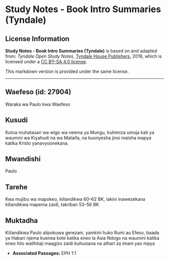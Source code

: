 # Study Notes - Book Intro Summaries (Tyndale)

## License Information

**Study Notes - Book Intro Summaries (Tyndale)** is based on and adapted from: _Tyndale Open Study Notes_, [Tyndale House Publishers](https://tyndaleopenresources.com/), 2019, which is licensed under a [CC BY-SA 4.0 license](https://creativecommons.org/licenses/by-sa/4.0/legalcode.en).

This markdown version is provided under the same license.



--------------------------------

## Waefeso (id: 27904)

Waraka wa Paulo kwa Waefeso

Kusudi
------

Kutoa muhatasari wa wigo wa neema ya Mungu, kuhimiza umoja kati ya waumini wa Kiyahudi na wa Mataifa, na kuonyesha jinsi maisha mapya katika Kristo yanavyoonekana.

Mwandishi
---------

Paulo

Tarehe
------

Kwa mujibu wa mapokeo, kiliandikwa 60–62 BK, lakini inawezekana kiliandikwa mapema zaidi, takriban 53–56 BK

Muktadha
--------

Kiliandikwa Paulo alipokuwa gerezani, yamkini huko Rumi au Efeso, baada ya Habari njema kuenea kote katika eneo la Asia Ndogo na waumini katika eneo hilo walihitaji maagizo zaidi kuhusiana na athari za imani yao mpya

* **Associated Passages:** EPH 1:1

